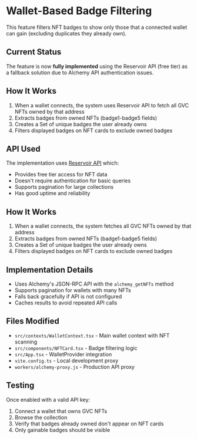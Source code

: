 # Wallet-Based Badge Filtering

This feature filters NFT badges to show only those that a connected wallet can gain (excluding duplicates they already own).

## Current Status

The feature is now **fully implemented** using the Reservoir API (free tier) as a fallback solution due to Alchemy API authentication issues.

## How It Works

1. When a wallet connects, the system uses Reservoir API to fetch all GVC NFTs owned by that address
2. Extracts badges from owned NFTs (badge1-badge5 fields)
3. Creates a Set of unique badges the user already owns
4. Filters displayed badges on NFT cards to exclude owned badges

## API Used

The implementation uses [Reservoir API](https://api.reservoir.tools) which:
- Provides free tier access for NFT data
- Doesn't require authentication for basic queries
- Supports pagination for large collections
- Has good uptime and reliability

## How It Works

1. When a wallet connects, the system fetches all GVC NFTs owned by that address
2. Extracts badges from owned NFTs (badge1-badge5 fields)
3. Creates a Set of unique badges the user already owns
4. Filters displayed badges on NFT cards to exclude owned badges

## Implementation Details

- Uses Alchemy's JSON-RPC API with the `alchemy_getNFTs` method
- Supports pagination for wallets with many NFTs
- Falls back gracefully if API is not configured
- Caches results to avoid repeated API calls

## Files Modified

- `src/contexts/WalletContext.tsx` - Main wallet context with NFT scanning
- `src/components/NFTCard.tsx` - Badge filtering logic
- `src/App.tsx` - WalletProvider integration
- `vite.config.ts` - Local development proxy
- `workers/alchemy-proxy.js` - Production API proxy

## Testing

Once enabled with a valid API key:
1. Connect a wallet that owns GVC NFTs
2. Browse the collection
3. Verify that badges already owned don't appear on NFT cards
4. Only gainable badges should be visible